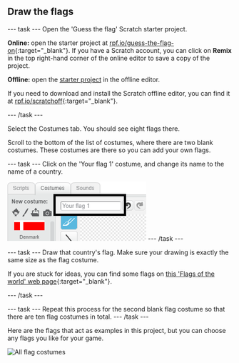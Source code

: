 ## Draw the flags

--- task ---
Open the 'Guess the flag' Scratch starter project.

**Online:** open the starter project at [rpf.io/guess-the-flag-on](http://rpf.io/guess-the-flag-on){:target="_blank"}. If you have a Scratch account, you can click on **Remix** in the top right-hand corner of the online editor to save a copy of the project.

**Offline:** open the [starter project](http://rpf.io/p/en/guess-the-flag-go) in the offline editor.

If you need to download and install the Scratch offline editor, you can find it at [rpf.io/scratchoff](http://rpf.io/scratchoff){:target="_blank"}.

--- /task ---

Select the Costumes tab. You should see eight flags there.

Scroll to the bottom of the list of costumes, where there are two blank costumes. These costumes are there so you can add your own flags.

--- task ---
Click on the 'Your flag 1' costume, and change its name to  the name of a country.

![Rename costume](images/rename-costume.png)
--- /task ---

--- task ---
Draw that country's flag. Make sure your drawing is exactly the same size as the flag costume.

If you are stuck for ideas, you can find some flags on [this 'Flags of the world' web page](https://www.countries-ofthe-world.com/flags-of-the-world.html){:target="_blank"}.

--- /task ---

--- task ---
Repeat this process for the second blank flag costume so that there are ten flag costumes in total.
--- /task ---

Here are the flags that act as examples in this project, but you can choose any flags you like for your game.

![All flag costumes](images/all-costumes.png)
